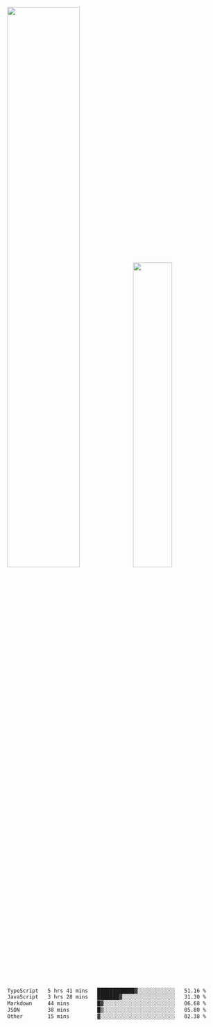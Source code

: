 <img align="" width="57.5%" src="https://github-readme-stats.vercel.app/api?username=Dream4ever&hide_title=true&hide_border=true&count_private=true&show_icons=true&include_all_commits=true&line_height=21" /><img align="" width="42.4%" src="https://github-readme-stats.vercel.app/api/top-langs/?username=Dream4ever&hide_title=true&count_private=true&show_icons=true&langs_count=6&hide_border=true&layout=compact" />

<!--START_SECTION:waka-->

```txt
TypeScript   5 hrs 41 mins   ████████████▓░░░░░░░░░░░░   51.16 %
JavaScript   3 hrs 28 mins   ███████▓░░░░░░░░░░░░░░░░░   31.30 %
Markdown     44 mins         █▓░░░░░░░░░░░░░░░░░░░░░░░   06.68 %
JSON         38 mins         █▒░░░░░░░░░░░░░░░░░░░░░░░   05.80 %
Other        15 mins         ▓░░░░░░░░░░░░░░░░░░░░░░░░   02.38 %
```

<!--END_SECTION:waka-->
